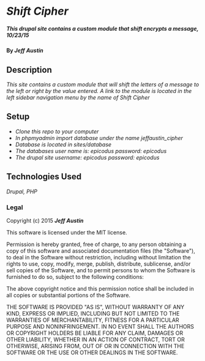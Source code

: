 # _Shift Cipher_

##### _This drupal site contains a custom module that shift encrypts a message, 10/23/15_

#### By _**Jeff Austin**_

## Description

_This site contains a custom module that will shift the letters of a message to the left or right by the value entered. A link to the module is located in the left sidebar navigation menu by the name of Shift Cipher_

## Setup

* _Clone this repo to your computer_
* _In phpmyadmin import database under the name jeffaustin_cipher_
* _Database is located in sites/database_
* _The databases user name is: epicodus password: epicodus_
* _The drupal site username: epicodus password: epicodus_

## Technologies Used

_Drupal, PHP_

### Legal

Copyright (c) 2015 **_Jeff Austin_**

This software is licensed under the MIT license.

Permission is hereby granted, free of charge, to any person obtaining a copy
of this software and associated documentation files (the "Software"), to deal
in the Software without restriction, including without limitation the rights
to use, copy, modify, merge, publish, distribute, sublicense, and/or sell
copies of the Software, and to permit persons to whom the Software is
furnished to do so, subject to the following conditions:

The above copyright notice and this permission notice shall be included in
all copies or substantial portions of the Software.

THE SOFTWARE IS PROVIDED "AS IS", WITHOUT WARRANTY OF ANY KIND, EXPRESS OR
IMPLIED, INCLUDING BUT NOT LIMITED TO THE WARRANTIES OF MERCHANTABILITY,
FITNESS FOR A PARTICULAR PURPOSE AND NONINFRINGEMENT. IN NO EVENT SHALL THE
AUTHORS OR COPYRIGHT HOLDERS BE LIABLE FOR ANY CLAIM, DAMAGES OR OTHER
LIABILITY, WHETHER IN AN ACTION OF CONTRACT, TORT OR OTHERWISE, ARISING FROM,
OUT OF OR IN CONNECTION WITH THE SOFTWARE OR THE USE OR OTHER DEALINGS IN
THE SOFTWARE.
